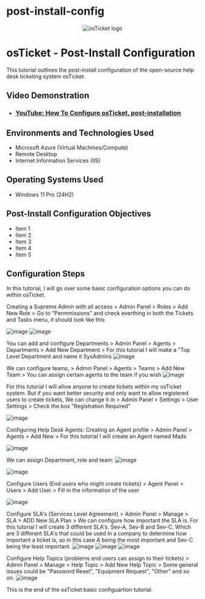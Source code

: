 # post-install-config

<p align="center">
<img src="https://i.imgur.com/Clzj7Xs.png" alt="osTicket logo"/>
</p>

<h1>osTicket - Post-Install Configuration</h1>
This tutorial outlines the post-install configuration of the open-source help desk ticketing system osTicket.<br />


<h2>Video Demonstration</h2>

- ### [YouTube: How To Configure osTicket, post-installation](https://www.youtube.com)

<h2>Environments and Technologies Used</h2>

- Microsoft Azure (Virtual Machines/Compute)
- Remote Desktop
- Internet Information Services (IIS)

<h2>Operating Systems Used </h2>

- Windows 11 Pro (24H2)

<h2>Post-Install Configuration Objectives</h2>

- Item 1
- Item 2
- Item 3
- Item 4
- Item 5

<h2>Configuration Steps</h2>

In this tutorial, I will go over some basic configuration options you can do within osTicket.



Creating a Supreme Admin with all access > Admin Panel > Roles > Add New Role > Go to "Permmissions" and check everthing in both the Tickets and Tasks menu, it should look like this 

![image](https://github.com/user-attachments/assets/0af62618-5096-470f-bfe3-45accb73e52a) ![image](https://github.com/user-attachments/assets/e023a023-9e2e-4c37-967a-dd77c3b875d7)


You can add and configure Departments > Admin Panel > Agents > Departments > Add New Department > For this tutorial I will make a "Top Level Department and name it SysAdmins
![image](https://github.com/user-attachments/assets/9c9d6a24-67e2-412e-9614-6e1446ea8c86)

We can configure teams, > Admin Panel > Agents > Teams > Add New Team > You can assign certain agents to the team if you wish
![image](https://github.com/user-attachments/assets/f6aa1e52-5742-4e92-b18b-8b6195e9423a)

For this tutorial I will allow anyone to create tickets within my osTicket system. But if you want better security and only want to allow registered users to create tickets,  We can change it in > Admin Panel > Settings > User Settings > Check the box "Registration Required" 

![image](https://github.com/user-attachments/assets/eabb5c55-77a1-4a24-9f9d-f166fef067f6)

Configuring Help Desk Agents: Creating an Agent profile > Admin Panel > Agents > Add New > For this tutorial I will create an Agent named Mads

![image](https://github.com/user-attachments/assets/4607a7a7-f104-4c0e-89a9-63320fe34622)

We can assign Department, role and team:
![image](https://github.com/user-attachments/assets/685a0c4d-1980-4d64-b27c-67429dbc7a00)

![image](https://github.com/user-attachments/assets/b102c74e-5e61-408e-b9be-28ac3a88e772)

Configure Users (End users who might create tickets) > Agent Panel > Users > Add User > Fill in the information of the user

![image](https://github.com/user-attachments/assets/15ee5ea7-1a82-4a70-99aa-d66f6b4b0a1f)

Configure SLA's (Services Level Agreement) > Admin Panel > Manage > SLA > ADD New SLA Plan > We can configure how important the SLA is. For this tutorial I will create 3 different SLA's. Sev-A, Sev-B and Sev-C. Which are 3 different SLA's that could be used in a company to determine how important a ticket is, so in this case A being the most important and Sev-C being the least important. 
![image](https://github.com/user-attachments/assets/ca708700-1c95-41ff-881b-01ebbbea814d)
![image](https://github.com/user-attachments/assets/dbf858c3-de75-4c0a-9406-9a2da7b4aa6f)
![image](https://github.com/user-attachments/assets/ebdee2c2-0de5-4b48-ad43-de7de3b92e23)

Configure Help Topics (problems end users can assign to their tickets) > Admin Panel > Manage > Help Topic > Add New Help Topic > Some general issues could be "Password Reset", "Equipment Request", "Other" and so on.
![image](https://github.com/user-attachments/assets/c10f3f69-3877-4063-ac6f-9238f098c141)

This is the end of the osTicket basic configuartion tutorial. 







